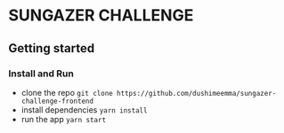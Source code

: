 # SUNGAZER CHALLENGE

## Getting started

### Install and Run

- clone the repo `git clone https://github.com/dushimeemma/sungazer-challenge-frontend`
- install dependencies `yarn install`
- run the app `yarn start`
